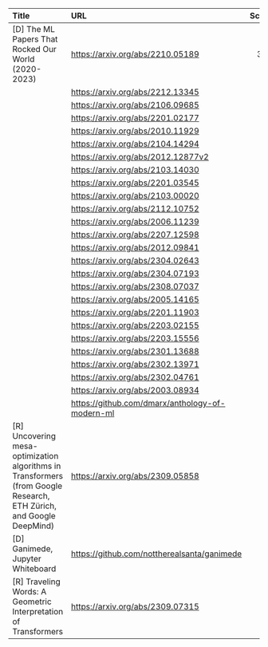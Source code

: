 | Title                                                                                                               | URL                                             |   Score | Date                |
|:--------------------------------------------------------------------------------------------------------------------|:------------------------------------------------|--------:|:--------------------|
| [D] The ML Papers That Rocked Our World (2020-2023)                                                                 | https://arxiv.org/abs/2210.05189                |     302 | 2023-09-14 13:50:27 |
|                                                                                                                     | https://arxiv.org/abs/2212.13345                |         |                     |
|                                                                                                                     | https://arxiv.org/abs/2106.09685                |         |                     |
|                                                                                                                     | https://arxiv.org/abs/2201.02177                |         |                     |
|                                                                                                                     | https://arxiv.org/abs/2010.11929                |         |                     |
|                                                                                                                     | https://arxiv.org/abs/2104.14294                |         |                     |
|                                                                                                                     | https://arxiv.org/abs/2012.12877v2              |         |                     |
|                                                                                                                     | https://arxiv.org/abs/2103.14030                |         |                     |
|                                                                                                                     | https://arxiv.org/abs/2201.03545                |         |                     |
|                                                                                                                     | https://arxiv.org/abs/2103.00020                |         |                     |
|                                                                                                                     | https://arxiv.org/abs/2112.10752                |         |                     |
|                                                                                                                     | https://arxiv.org/abs/2006.11239                |         |                     |
|                                                                                                                     | https://arxiv.org/abs/2207.12598                |         |                     |
|                                                                                                                     | https://arxiv.org/abs/2012.09841                |         |                     |
|                                                                                                                     | https://arxiv.org/abs/2304.02643                |         |                     |
|                                                                                                                     | https://arxiv.org/abs/2304.07193                |         |                     |
|                                                                                                                     | https://arxiv.org/abs/2308.07037                |         |                     |
|                                                                                                                     | https://arxiv.org/abs/2005.14165                |         |                     |
|                                                                                                                     | https://arxiv.org/abs/2201.11903                |         |                     |
|                                                                                                                     | https://arxiv.org/abs/2203.02155                |         |                     |
|                                                                                                                     | https://arxiv.org/abs/2203.15556                |         |                     |
|                                                                                                                     | https://arxiv.org/abs/2301.13688                |         |                     |
|                                                                                                                     | https://arxiv.org/abs/2302.13971                |         |                     |
|                                                                                                                     | https://arxiv.org/abs/2302.04761                |         |                     |
|                                                                                                                     | https://arxiv.org/abs/2003.08934                |         |                     |
|                                                                                                                     | https://github.com/dmarx/anthology-of-modern-ml |         |                     |
| [R] Uncovering mesa-optimization algorithms in Transformers (from Google Research, ETH Zürich, and Google DeepMind) | https://arxiv.org/abs/2309.05858                |      75 | 2023-09-15 12:31:13 |
| [D] Ganimede, Jupyter Whiteboard                                                                                    | https://github.com/nottherealsanta/ganimede     |      43 | 2023-09-16 04:44:32 |
| [R] Traveling Words: A Geometric Interpretation of Transformers                                                     | https://arxiv.org/abs/2309.07315                |      37 | 2023-09-15 16:43:10 |